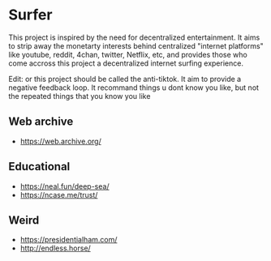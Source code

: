 # Surfer

This project is inspired by the need for decentralized entertainment. It aims to strip away the monetarty interests behind centralized "internet platforms" like youtube, reddit, 4chan, twitter, Netflix, etc, and provides those who come accross this project a decentralized internet surfing experience. 

Edit:
or this project should be called the anti-tiktok. It aim to provide a negative feedback loop. It recommand things u dont know you like, but not the repeated things that you know you like


## Web archive
- https://web.archive.org/

## Educational
- https://neal.fun/deep-sea/
- https://ncase.me/trust/

## Weird
- https://presidentialham.com/
- http://endless.horse/

